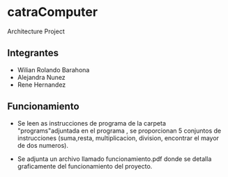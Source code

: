 # catraComputer
Architecture Project

## Integrantes
- Wilian Rolando Barahona
- Alejandra Nunez
- Rene Hernandez


## Funcionamiento
- Se leen as instrucciones de programa de la carpeta "programs"adjuntada 
en el programa , se proporcionan 5 conjuntos de instrucciones (suma,resta,
multiplicacion, division, encontrar el mayor de dos numeros).

- Se adjunta un archivo llamado funcionamiento.pdf donde se detalla graficamente del funcionamiento del proyecto.


